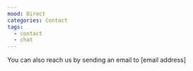 ```yaml
---
mood: Direct
categories: Contact
tags:
  - contact
  - chat
---
```

You can also reach us by sending an email to \[email address]
